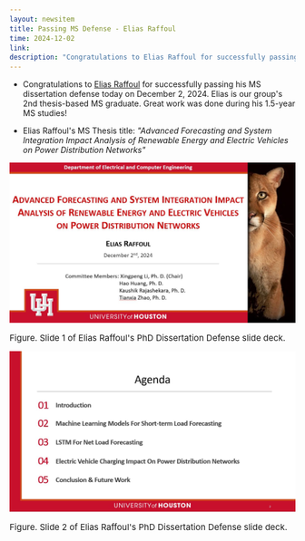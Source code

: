 ```yaml
---
layout: newsitem
title: Passing MS Defense - Elias Raffoul
time: 2024-12-02
link: 
description: "Congratulations to Elias Raffoul for successfully passing his MS thesis defense. Elias is our group's 2nd thesis-based MS graduate. Great work was done during his 1.5-year MS research studies!"
---
```


* Congratulations to <a target="_blank" href="/people/Elias_Raffoul/" class="">Elias Raffoul</a> for successfully passing his MS dissertation defense today on December 2, 2024. Elias is our group's 2nd thesis-based MS graduate. Great work was done during his 1.5-year MS studies!

* Elias Raffoul's MS Thesis title: *"Advanced Forecasting and System Integration Impact Analysis of Renewable Energy and Electric Vehicles on Power Distribution Networks"*

![](/images/news/2024.12.02_Elias_Raffoul_Defense_Slide/Slide-1.JPG)
<p></p>
<span class="text-figure-legend"  style="font-size:15px;">
Figure. Slide 1 of Elias Raffoul's PhD Dissertation Defense slide deck. 
</span>

![](/images/news/2024.12.02_Elias_Raffoul_Defense_Slide/Slide-2.JPG)
<p></p>
<span class="text-figure-legend"  style="font-size:15px;">
Figure. Slide 2 of Elias Raffoul's PhD Dissertation Defense slide deck. 
</span>

